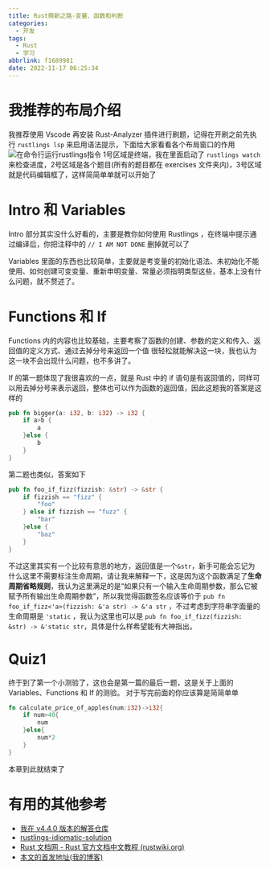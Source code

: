 ```yaml
---
title: Rust萌新之路-变量、函数和判断
categories:
  - 开发
tags:
  - Rust
  - 学习
abbrlink: f1689981
date: 2022-11-17 06:25:34
---
```

# 我推荐的布局介绍
我推荐使用 Vscode 再安装 Rust-Analyzer 插件进行刷题，记得在开刷之前先执行 `rustlings lsp` 来启用语法提示，下面给大家看看各个布局窗口的作用
![在命令行运行rustlings指令](1.png)
1号区域是终端，我在里面启动了 `rustlings watch` 来检查进度，2号区域是各个题目(所有的题目都在 exercises 文件夹内)，3号区域就是代码编辑框了，这样简简单单就可以开始了

# Intro 和 Variables
Intro 部分其实没什么好看的，主要是教你如何使用 Rustlings ，在终端中提示通过编译后，你把注释中的 `// I AM NOT DONE` 删掉就可以了

Variables 里面的东西也比较简单，主要就是考变量的初始化语法、未初始化不能使用、如何创建可变变量、重新申明变量、常量必须指明类型这些，基本上没有什么问题，就不赘述了。

# Functions 和 If
Functions 内的内容也比较基础，主要考察了函数的创建、参数的定义和传入、返回值的定义方式、通过去掉分号来返回一个值
很轻松就能解决这一块，我也认为这一块不会出现什么问题，也不多讲了。

If 的第一题体现了我很喜欢的一点，就是 Rust 中的 if 语句是有返回值的，同样可以用去掉分号来表示返回，整体也可以作为函数的返回值，因此这题我的答案是这样的
```Rust
pub fn bigger(a: i32, b: i32) -> i32 {
    if a>b {
        a
    }else {
        b
    }
}
```
第二题也类似，答案如下
```Rust
pub fn foo_if_fizz(fizzish: &str) -> &str {
    if fizzish == "fizz" {
        "foo"
    } else if fizzish == "fuzz" {
        "bar"
    }else {
        "baz"
    }
}
```
不过这里其实有一个比较有意思的地方，返回值是一个`&str`，新手可能会忘记为什么这里不需要标注生命周期，请让我来解释一下，这是因为这个函数满足了**生命周期省略规则**，我认为这里满足的是“如果只有一个输入生命周期参数，那么它被赋予所有输出生命周期参数”，所以我觉得函数签名应该等价于 `pub fn foo_if_fizz<'a>(fizzish: &'a str) -> &'a str` ，不过考虑到字符串字面量的生命周期是 `'static` ，我认为这里也可以是 `pub fn foo_if_fizz(fizzish: &str) -> &'static str`，具体是什么样希望能有大神指出。

# Quiz1
终于到了第一个小测验了，这也会是第一篇的最后一题，这是关于上面的 Variables、Functions 和 If 的测验。
对于写完前面的你应该算是简简单单
```Rust
fn calculate_price_of_apples(num:i32)->i32{
    if num>40{
        num
    }else{
        num*2
    }
}
```
本章到此就结束了

# 有用的其他参考
- [我在 v4.4.0 版本的解答仓库](https://github.com/mcthesw/my-rustlings-solution)
- [rustlings-idiomatic-solution](https://github.com/alexxroche/rustlings-idiomatic-solutions)
- [Rust 文档网 - Rust 官方文档中文教程 (rustwiki.org)](https://rustwiki.org/)
- [本文的首发地址(我的博客)](https://blog.sworld.club)